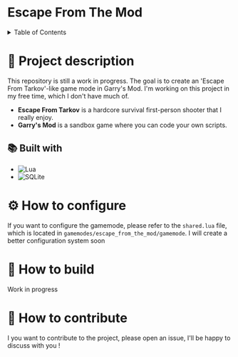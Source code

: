 # Escape From The Mod

<details>
  <summary>Table of Contents</summary>
  <ol>
    <li>
      <a href="#-project-description">Project description</a>
      <ul>
        <li><a href="#-built-with">Built with</a></li>
      </ul>
    </li>
    <li><a href="#-how-to-build">How to build</a></li>
    <li><a href="#-how-to-contribute">How to contribute</a></li>
  </ol>
</details>

# 📰 Project description

This repository is still a work in progress. The goal is to create an 'Escape From Tarkov'-like game mode in Garry's Mod.
I'm working on this project in my free time, which I don't have much of.

- **Escape From Tarkov** is a hardcore survival first-person shooter that I really enjoy.
- **Garry's Mod** is a sandbox game where you can code your own scripts.

## 📚 Built with

- ![Lua](https://img.shields.io/badge/lua-%232C2D72.svg?style=for-the-badge&logo=lua&logoColor=white)
- ![SQLite](https://img.shields.io/badge/sqlite-%2307405e.svg?style=for-the-badge&logo=sqlite&logoColor=white)

# ⚙️ How to configure

If you want to configure the gamemode, please refer to the `shared.lua` file, which is located in `gamemodes/escape_from_the_mod/gamemode`.
I will create a better configuration system soon

# 🔨 How to build

Work in progress

# 📡 How to contribute

I you want to contribute to the project, please open an issue, I'll be happy to discuss with you !